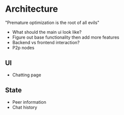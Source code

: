 # Architecture

"Premature optimization is the root of all evils"

- What should the main ui look like?
- Figure out base functionality then add more features
- Backend vs frontend interaction?
- P2p nodes

## UI

- Chatting page

## State

- Peer information
- Chat history
